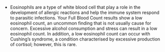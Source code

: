 - Eosinophils are a type of white blood cell that play a role in the development of allergic reactions and help the immune system respond to parasitic infections. Your Full Blood Count results show a low eosinophil count, an uncommon finding that is not usually cause for concern. Excessive alcohol consumption and stress can result in a low eosinophil count. In addition, a low eosinophil count can occur with Cushing’s syndrome, a condition characterised by excessive production of cortisol; however, this is rare.